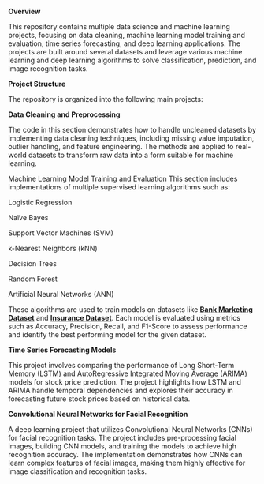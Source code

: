 **Overview**

This repository contains multiple data science and machine learning projects, focusing on data cleaning, machine learning model training and evaluation, time series forecasting, and deep learning applications. The projects are built around several datasets and leverage various machine learning and deep learning algorithms to solve classification, prediction, and image recognition tasks.

**Project Structure**

The repository is organized into the following main projects:

**Data Cleaning and Preprocessing**

The code in this section demonstrates how to handle uncleaned datasets by implementing data cleaning techniques, including missing value imputation, outlier handling, and feature engineering. The methods are applied to real-world datasets to transform raw data into a form suitable for machine learning.

Machine Learning Model Training and Evaluation
This section includes implementations of multiple supervised learning algorithms such as:

Logistic Regression

Naïve Bayes

Support Vector Machines (SVM)

k-Nearest Neighbors (kNN)

Decision Trees

Random Forest

Artificial Neural Networks (ANN)

These algorithms are used to train models on datasets like **[Bank Marketing Dataset](https://archive.ics.uci.edu/dataset/222/bank+marketing)** and **[Insurance Dataset](https://www.kaggle.com/datasets/mirichoi0218/insurance)**. Each model is evaluated using metrics such as Accuracy, Precision, Recall, and F1-Score to assess performance and identify the best performing model for the given dataset.

**Time Series Forecasting Models**

This project involves comparing the performance of Long Short-Term Memory (LSTM) and AutoRegressive Integrated Moving Average (ARIMA) models for stock price prediction. The project highlights how LSTM and ARIMA handle temporal dependencies and explores their accuracy in forecasting future stock prices based on historical data.

**Convolutional Neural Networks for Facial Recognition**

A deep learning project that utilizes Convolutional Neural Networks (CNNs) for facial recognition tasks. The project includes pre-processing facial images, building CNN models, and training the models to achieve high recognition accuracy. The implementation demonstrates how CNNs can learn complex features of facial images, making them highly effective for image classification and recognition tasks.
